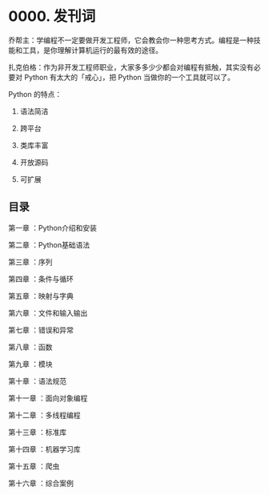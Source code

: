# 0000. 发刊词

乔帮主：学编程不一定要做开发工程师，它会教会你一种思考方式。编程是一种技能和工具，是你理解计算机运行的最有效的途径。

扎克伯格：作为非开发工程师职业，大家多多少少都会对编程有抵触，其实没有必要对 Python 有太大的「戒心」，把 Python 当做你的一个工具就可以了。

Python 的特点：

1. 语法简洁

2. 跨平台

3. 类库丰富

4. 开放源码

5. 可扩展

## 目录

第一章 ：Python介绍和安装

第二章 ：Python基础语法

第三章 ：序列

第四章 ：条件与循环

第五章 ：映射与字典

第六章 ：文件和输入输出

第七章 ：错误和异常

第八章 ：函数

第九章 ：模块

第十章 ：语法规范

第十一章 ：面向对象编程

第十二章 ：多线程编程

第十三章 ：标准库

第十四章 ：机器学习库

第十五章 ：爬虫

第十六章 ：综合案例


